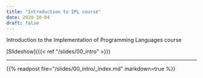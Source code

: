 ```yaml
---
title: "Introduction to IPL course"
date: 2020-10-04
draft: false
---
```


Introduction to the Implementation of Programming Languages course

<!--more-->

[Slideshow]({{< ref "/slides/00_intro" >}})

---

{{% readpost file="/slides/00_intro/_index.md" markdown=true %}}
